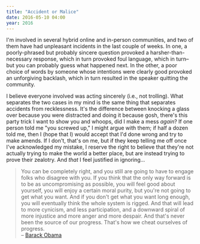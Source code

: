 ```yaml
---
title: "Accident or Malice"
date: 2016-05-10 04:00
year: 2016
---
```

<p>
  I'm involved in several hybrid online and in-person communities,
  and two of them have had unpleasant incidents in the last couple of weeks.
  In one,
  a poorly-phrased but probably sincere question provoked a harsher-than-necessary response,
  which in turn provoked foul language,
  which in turn–but you can probably guess what happened next.
  In the other,
  a poor choice of words by someone whose intentions were clearly good
  provoked an unforgiving backlash,
  which in turn resulted in the speaker quitting the community.
</p>
<p>
  I believe everyone involved was acting sincerely (i.e., not trolling).
  What separates the two cases in my mind is
  the same thing that separates accidents from recklessness.
  It's the difference between
  knocking a glass over because you were distracted
  and doing it because gosh,
  there's this party trick I want to show you and whoops, did I make a mess <em>again</em>?
  If one person told me "you screwed up,"
  I might argue with them;
  if half a dozen told me,
  then I (hope that I) would accept that I'd done wrong and try to make amends.
  If I don't, that's on me,
  but if they keep telling me off once I've acknowledged my mistake,
  I reserve the right to believe that they're not actually trying to make the world a better place,
  but are instead trying to prove their zealotry.
  And <em>that</em> I feel justified in ignoring...
</p>
<blockquote>
  You can be completely right, and you still are going to have to engage folks who disagree with you.
  If you think that the only way forward is to be as uncompromising as possible,
  you will feel good about yourself,
  you will enjoy a certain moral purity,
  but you're not going to get what you want.
  And if you don't get what you want long enough, you will eventually think the whole system is rigged.
  And that will lead to more cynicism,
  and less participation,
  and a downward spiral of more injustice and more anger and more despair.
  And that's never been the source of our progress.
  That's how we cheat ourselves of progress.
  <br/>
  – <a href="https://www.whitehouse.gov/the-press-office/2016/05/07/remarks-president-howard-university-commencement-ceremony">Barack Obama</a>
</blockquote>

